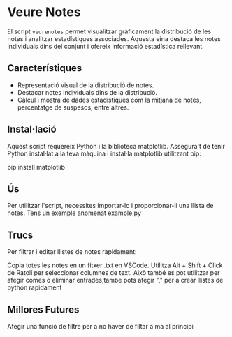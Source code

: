 # Veure Notes

El script `veurenotes` permet visualitzar gràficament la distribució de les notes i analitzar estadístiques associades. Aquesta eina destaca les notes individuals dins del conjunt i ofereix informació estadística rellevant.

## Característiques

- Representació visual de la distribució de notes.
- Destacar notes individuals dins de la distribució.
- Càlcul i mostra de dades estadístiques com la mitjana de notes, percentatge de suspesos, entre altres.

## Instal·lació

Aquest script requereix Python i la biblioteca matplotlib. Assegura't de tenir Python instal·lat a la teva màquina i instal·la matplotlib utilitzant pip:

pip install matplotlib

## Ús
Per utilitzar l'script, necessites importar-lo i proporcionar-li una llista de notes. 
Tens un exemple anomenat example.py

## Trucs
Per filtrar i editar llistes de notes ràpidament:

Copia totes les notes en un fitxer .txt en VSCode.
Utilitza Alt + Shift + Click de Ratolí per seleccionar columnes de text.
Això també es pot utilitzar per afegir comes o eliminar entrades,tambe pots afegir "," per a crear llistes de python rapidament

## Millores Futures
Afegir una funció de filtre per a no haver de filtar a ma al principi